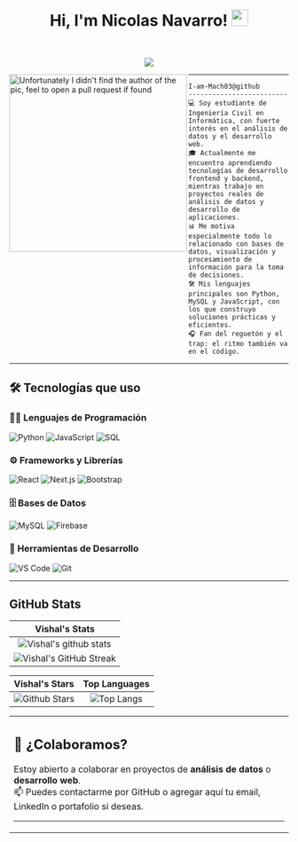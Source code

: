 <h1 align="center">
Hi, I'm Nicolas Navarro!
  <img src="https://media.giphy.com/media/hvRJCLFzcasrR4ia7z/giphy.gif" width="30"></h1>
 <!--<img src="https://komarev.com/ghpvc/?username=I-am-vishalmaurya&label=Profile%20Views&color=0e75b6&style=flat" align='right' alt="vishalmaurya" />-->
<br/>

<!-- Typing SVG by DenverCoder1 - https://github.com/DenverCoder1/readme-typing-svg -->
<p align="center">
  <a href="https://github.com/DenverCoder1/readme-typing-svg"><img src="https://readme-typing-svg.herokuapp.com?lines=Computer+Science+Student;Full+Stack+Web+Developer;Freelancer;DS%20|%20AI%20|%20ML%20Enthusiastic;Always%20learning%20new%20things&center=true&width=380&height=45"></a>
</p>

<img align="left" src="https://preview.redd.it/giving-you-a-roblox-gear-based-off-your-avatar-v0-ajdruclg7bid1.jpeg?width=1325&format=pjpg&auto=webp&s=b102b307dd5f9dde0a659b32fa929b38fe462850" alt="Unfortunately I didn't find the author of the pic, feel to open a pull request if found" width="320" />
<hr>

```
I-am-Mach03@github
-------------------------
💻 Soy estudiante de Ingeniería Civil en Informática, con fuerte interés en el análisis de datos y el desarrollo web.
🎓 Actualmente me encuentro aprendiendo tecnologías de desarrollo frontend y backend, mientras trabajo en proyectos reales de análisis de datos y desarrollo de aplicaciones.
📊 Me motiva especialmente todo lo relacionado con bases de datos, visualización y procesamiento de información para la toma de decisiones.
🛠️ Mis lenguajes principales son Python, MySQL y JavaScript, con los que construyo soluciones prácticas y eficientes.
🎧 Fan del reguetón y el trap: el ritmo también va en el código.
```
<hr>

## 🛠️ Tecnologías que uso

### 👨‍💻 Lenguajes de Programación
<p>
    <img alt="Python" src="https://img.shields.io/badge/Python-%2314354C.svg?logo=python&logoColor=white">
    <img alt="JavaScript" src="https://img.shields.io/badge/JavaScript-%23F7DF1E.svg?logo=javascript&logoColor=black">
    <img alt="SQL" src="https://img.shields.io/badge/SQL-%23025E8C.svg?logo=amazon-dynamodb&logoColor=white">
</p>

### ⚙️ Frameworks y Librerías
<p>
    <img alt="React" src="https://img.shields.io/badge/React-20232A?logo=react&logoColor=61DAFB">
    <img alt="Next.js" src="https://img.shields.io/badge/Next.js-000000?logo=nextdotjs&logoColor=white">
    <img alt="Bootstrap" src="https://img.shields.io/badge/Bootstrap-563D7C?logo=bootstrap&logoColor=white">
</p>

### 🗄️ Bases de Datos
<p>
    <img alt="MySQL" src="https://img.shields.io/badge/MySQL-00000F?logo=mysql&logoColor=white">
    <img alt="Firebase" src="https://img.shields.io/badge/Firebase-FFCA28?logo=firebase&logoColor=white">
</p>

### 🧰 Herramientas de Desarrollo
<p>
    <img alt="VS Code" src="https://img.shields.io/badge/Visual%20Studio%20Code-0078d7.svg?logo=visual-studio-code&logoColor=white">
    <img alt="Git" src="https://img.shields.io/badge/Git-%23F05033.svg?logo=git&logoColor=white">
</p>

---

## GitHub Stats


|                                                                     Vishal's Stats                                                                     |
|:------------------------------------------------------------------------------------------------------------------------------------------------------:|
| ![Vishal's github stats](https://github-readme-stats.vercel.app/api?username=I-am-vishalmaurya&show_icons=true&theme=algolia)              | 
| ![Vishal's GitHub Streak](https://github-readme-streak-stats.herokuapp.com/?user=I-am-vishalmaurya&theme=algolia)                    | 
    

|                                                                                                      Vishal's Stars                                                                                                       |                                                           Top Languages                                                           |      
|:-------------------------------------------------------------------------------------------------------------------------------------------------------------------------------------------------------------------------:|:---------------------------------------------------------------------------------------------------------------------------------:|
| ![Github Stars](https://github-readme-stats.vercel.app/api?username=I-am-vishalmaurya&show_icons=true&locale=en&count_private=true&hide_rank=true&custom_title=My%20GitHub%20Stats&disable_animations=true&theme=algolia) | ![Top Langs](https://github-readme-stats.vercel.app/api/top-langs/?username=Aditya664&langs_count=8&theme=algolia&layout=compact) |




<table style="border: none">
  <tr>
  <td width="50%" valign="top">

## 🤝 ¿Colaboramos?

Estoy abierto a colaborar en proyectos de **análisis de datos** o **desarrollo web**.  
📫 Puedes contactarme por GitHub o agregar aquí tu email, LinkedIn o portafolio si deseas.

---


